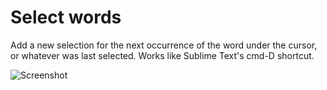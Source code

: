 # Select words

Add a new selection for the next occurrence of the word under the cursor, or whatever was last selected. Works like Sublime Text's cmd-D shortcut.

![Screenshot](https://raw.github.com/ilkka/atom-select-words/master/screenshot.gif)
